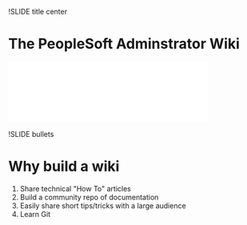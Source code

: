 !SLIDE title center

# The PeopleSoft Adminstrator Wiki

![.psadminlogo psadmin.io Logo](../_images/psadmin_io_white_400.png)

!SLIDE bullets

# Why build a wiki

1. Share technical "How To" articles
1. Build a community repo of documentation
1. Easily share short tips/tricks with a large audience
1. Learn Git


